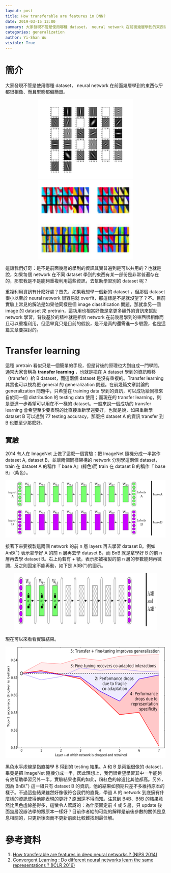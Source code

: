 ```yaml
---
layout: post
title: How transferable are features in DNN?
date: 2019-03-15 12:00
summary: 大家發現不管是使用哪種 dataset， neural network 在前面幾層學到的東西似乎都很相像、而且型態都偏簡單。這讓我們好奇：是不是前面幾層的學到的資訊其實普遍到是可以共用的？
categories: generalization
author: Yi-Shan Wu
visible: True
---
```


# 簡介

大家發現不管是使用哪種 dataset， neural network 在前面幾層學到的東西似乎都很相像、而且型態都偏簡單。
<center class="half">
  <img src="/images/DNN/Gabor_filter.png" width="300" height="250" /><img src="/images/DNN/color_blobs.png" width="300" height="250" />
</center>

這讓我們好奇：是不是前面幾層的學到的資訊其實普遍到是可以共用的？也就是說，如果每個 network 在不同 dataset 學到的東西有某一部份是非常普遍存在的，那麼我是不是能夠重複利用這些資訊，去幫助學習別的 dataset 呢？

重複利用資訊有什麼好處？首先，如果我想學一個新的 dataset ，但那個 dataset 很小以至於 neural network 很容易就 overfit，那這樣是不是就沒望了？不。目前實驗上常見的解法是如果他同樣是個 image classification 問題，那就拿另一個 image 的 dataset 來 pretrain，這功用也相當好像是拿更多額外的資訊來幫助 network 學習，背後基於的精神就是相信 network 在前幾層學到的東西很相像而且可以重複利用。但這畢竟只是目前的假設，是不是真的還需進一步驗證，也是這篇文章要探討的。

# Transfer learning

這種 pretrain 看似只是一個簡單的手段，但是背後的原理也大到自成一門學問，通常大家會稱為 **transfer learning** ，也就是把在 A dataset 學到的資訊轉移（transfer）給 B dataset，而這兩個 dataset 是沒有重複的。Transfer learning 其實也可以視為更 general 的 generalization 問題。在前幾篇文章討論的 generalization 問題中，只希望在 training data 學到的資訊，可以成功給同樣來自於同一個 distribution 的 testing data 使用；而現在的 transfer learning，則是更進一步希望可以用在不一樣的 dataset。一般來說一個成功的 transfer learning 會希望至少要表現的比直接重新學還要好，也就是說，如果重新學 dataset B 可以達到 $77%$ testing accuracy，那麼把 dataset A 的資訊 transfer 到 B 也要至少那麼好。

## 實驗

2014 有人在 ImageNet 上做了這麼一個實驗：把 ImageNet 隨機分成一半當作 dataset A, dataset B，並讓兩個同樣架構的 network 分別學這兩個 dataset，train 在 dataset A 的稱作『 base A』(綠色)而 train 在 dataset B 的稱作『 base B』（紫色）。

<p align="center"><img src="/images/DNN/base_NN.png" width="550" height="180" /></p>

接著下來要複製這兩個 network 的前 n 層 layers 再去學習 dataset B。例如 AnB($^+$) 表示拿學好 A 的前 n 層再去學 dataset B，而 BnB 就是拿學好 B 的前 n 層再去學 dataset B。右上角若有 + 號，表示那被複製的前 n 層的參數能夠再微調，反之則固定不能再動，如下是 A3B($^+$)的圖示。

<p align="center"><img src="/images/DNN/A3B.png" width="450" height="180" /></p>

現在可以來看看實驗結果。

<p align="center"><img src="/images/DNN/transfer_result1.png" width="550" height="350" /></p>

黑色水平虛線是指直接學 B 得到的 testing 結果。A 和 B 是兩組很像的 dataset，畢竟是把 ImageNet 隨機分成一半，因此理想上，我們很希望學習其中一半能夠有效幫助學習另外一半，實驗結果也真的如此，粉紅色的線遠比其他都高。另外，因為 BnB($^+$) 這一組只有 dataset B 的資訊，他的結果如預期只差不多維持原本的樣子。不過這些結果雖然好像很符合我們的直覺，學過 A 的 network 到底擁有什麼樣的資訊使得他能表現的更好？原因還不得而知。注意到 B4B、B5B 的結果竟然比黑色虛線差得多，這蠻令人驚訝的：為什麼固定前 4 或 5 層，只 update 後面幾層沒辦法學的跟原本一樣好？目前作者給的可能的解釋是前後參數的關係是息息相關的，只更新後面而不更新前面比較難找到最佳解。




# 參考資料

1. [How transferable are features in deep neural networks ? (NIPS 2014)](https://arxiv.org/abs/1411.1792)
1. [Convergent Learning : Do different neural networks learn the same representations ? (ICLR 2016)](https://arxiv.org/abs/1511.07543)


